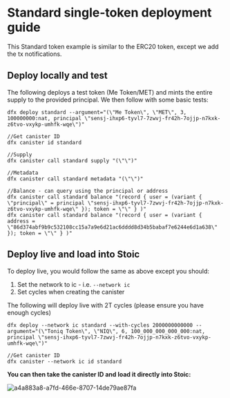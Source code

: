 # Standard single-token deployment guide
This Standard token example is similar to the ERC20 token, except we add the tx notifications.

## Deploy locally and test
The following deploys a test token (Me Token/MET) and mints the entire supply to the provided principal. We then follow with some basic tests:
```
dfx deploy standard --argument="(\"Me Token\", \"MET\", 3, 100000000:nat, principal \"sensj-ihxp6-tyvl7-7zwvj-fr42h-7ojjp-n7kxk-z6tvo-vxykp-umhfk-wqe\")"

//Get canister ID
dfx canister id standard

//Supply
dfx canister call standard supply "(\"\")"

//Metadata
dfx canister call standard metadata "(\"\")"

//Balance - can query using the principal or address
dfx canister call standard balance "(record { user = (variant { \"principal\" = principal \"sensj-ihxp6-tyvl7-7zwvj-fr42h-7ojjp-n7kxk-z6tvo-vxykp-umhfk-wqe\" }); token = \"\" } )"
dfx canister call standard balance "(record { user = (variant { address = \"86d374abf9b9c532108cc15a7a9e6d21ac6dddd8d34b5babaf7e6244e6d1a638\" }); token = \"\" } )"
```
## Deploy live and load into Stoic
To deploy live, you would follow the same as above except you should:
1. Set the network to ic - i.e. `--network ic`
2. Set cycles when creating the canister

The following will deploy live with 2T cycles (please ensure you have enough cycles)
```
dfx deploy --network ic standard --with-cycles 2000000000000 --argument="(\"Toniq Token\", \"NIQ\", 6, 100_000_000_000_000:nat, principal \"sensj-ihxp6-tyvl7-7zwvj-fr42h-7ojjp-n7kxk-z6tvo-vxykp-umhfk-wqe\")"

//Get canister ID
dfx canister --network ic id standard
```

**You can then take the canister ID and load it directly into Stoic:**

![a4a883a8-a7fd-466e-8707-14de79ae87fa](https://user-images.githubusercontent.com/13844325/122918390-3105c300-d3b3-11eb-8a9d-26048999f678.png)
